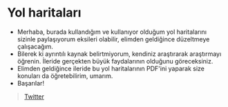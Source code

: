 # Yol haritaları

- Merhaba, burada kullandığım ve kullanıyor olduğum yol haritalarını sizinle paylaşıyorum eksileri olabilir, elimden geldiğince düzeltmeye çalışacağım.
- Bilerek ki ayrıntılı kaynak belirtmiyorum, kendiniz araştırarak araştırmayı öğrenin. İleride gerçekten büyük faydalarının olduğunu göreceksiniz.
- Elimden geldiğince ileride bu yol haritalarının PDF'ini yaparak size konuları da öğretebilirim, umarım.
- Başarılar!

> [Twitter](https://twitter.com/beeaxiie)
